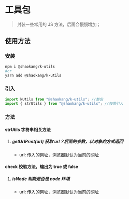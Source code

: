 # 工具包

> 封装一些常用的 JS 方法，后面会慢慢增加；

## 使用方法

### 安装

```bash
npm i @shaokang/k-utils
#or
yarn add @shaokang/k-utils
```

### 引入

```javascript
import kUtils from "@shaokang/k-utils"; //整包
import { strUtils } from "@shaokang/k-utils"; //按需引入
```

### 方法

#### strUtils 字符串相关方法

1. ##### getUrlPrmt(url) 获取 url？后面的参数，以对象的方式返回

   - url: 传入的网址，浏览器默认为当前的网址

#### check 校验方法，输出为 true 或 false

1. ##### isNode 判断是否是 node 环境

   - url: 传入的网址，浏览器默认为当前的网址
